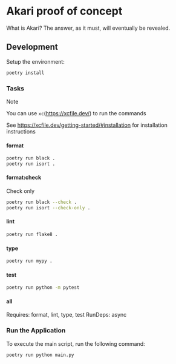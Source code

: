 # Akari proof of concept

What is Akari? The answer, as it must, will eventually be revealed.

## Development

Setup the environment:

```sh
poetry install
```

### Tasks

> [!NOTE]
> You can use `xc`(<https://xcfile.dev/>) to run the commands
>
> See <https://xcfile.dev/getting-started/#installation> for installation instructions

#### format

```sh
poetry run black .
poetry run isort .
```

#### format:check

Check only

```sh
poetry run black --check .
poetry run isort --check-only .
```

#### lint

```sh
poetry run flake8 .
```

#### type

```sh
poetry run mypy .
```

#### test

```sh
poetry run python -m pytest
```

#### all

Requires: format, lint, type, test
RunDeps: async

### Run the Application

To execute the main script, run the following command:

```sh
poetry run python main.py
```
